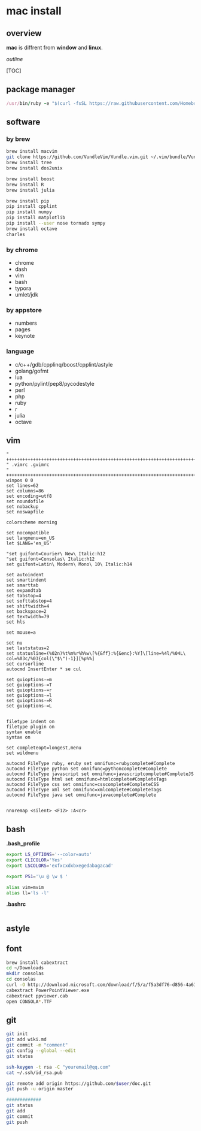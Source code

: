 # mac install

## overview

**mac** is diffrent from **window** and **linux**.

*outline*

[TOC]

## package manager

```ruby
/usr/bin/ruby -e "$(curl -fsSL https://raw.githubusercontent.com/Homebrew/install/master/install)"
```

## software

### by brew
```bash
brew install macvim
git clone https://github.com/VundleVim/Vundle.vim.git ~/.vim/bundle/Vundle.vim
brew install tree
brew install dos2unix

brew install boost
brew install R
brew install julia

brew install pip
pip install cpplint
pip install numpy
pip install matplotlib
pip install --user nose tornado sympy
brew install octave
charles
```

### by chrome

* chrome
* dash
* vim
* bash
* typora
* umlet/jdk

### by appstore

* numbers
* pages
* keynote

### language

* c/c++/gdb/cpplinq/boost/cpplint/astyle
* golang/gofmt
* lua
* python/pylint/pep8/pycodestyle
* perl
* php
* ruby
* r
* julia
* octave

## vim

```vimscript
" ++++++++++++++++++++++++++++++++++++++++++++++++++++++++++++++++++++++++++++++
" .vimrc .gvimrc
" ++++++++++++++++++++++++++++++++++++++++++++++++++++++++++++++++++++++++++++++
winpos 0 0
set lines=62
set columns=86
set encoding=utf8
set noundofile
set nobackup
set noswapfile

colorscheme morning

set nocompatible
set langmenu=en_US
let $LANG='en_US'

"set guifont=Courier\ New\ Italic:h12
"set guifont=Consolas\ Italic:h12
set guifont=Latin\ Modern\ Mono\ 10\ Italic:h14

set autoindent
set smartindent
set smarttab
set expandtab
set tabstop=4
set softtabstop=4
set shiftwidth=4
set backspace=2
set textwidth=79
set hls

set mouse=a

set nu
set laststatus=2
set statusline=(%02n)%t%m%r%h%w\[%{&ff}:%{&enc}:%Y]\[line=%4l/%04L\ col=%03c/%03{col(\"$\")-1}][%p%%]
set cursorline
autocmd InsertEnter * se cul

set guioptions-=m
set guioptions-=T
set guioptions-=r
set guioptions-=l
set guioptions-=R
set guioptions-=L


filetype indent on
filetype plugin on
syntax enable
syntax on

set completeopt=longest,menu
set wildmenu

autocmd FileType ruby, eruby set omnifunc=rubycomplete#Complete
autocmd FileType python set omnifunc=pythoncomplete#Complete
autocmd FileType javascript set omnifunc=javascriptcomplete#CompleteJS
autocmd FileType html set omnifunc=htmlcomplete#CompleteTags
autocmd FileType css set omnifunc=csscomplete#CompleteCSS
autocmd FileType xml set omnifunc=xmlcomplete#CompleteTags
autocmd FileType java set omnifunc=javacomplete#Complete


nnoremap <silent> <F12> :A<cr>
```

## bash

**.bash_profile**
```Bash
export LS_OPTIONS='--color=auto'
export CLICOLOR='Yes'
export LSCOLORS='exfxcxdxbxegedabagacad'

export PS1='\u @ \w $ '

alias vim=mvim
alias ll='ls -l'
```

**.bashrc**
```Bash
```

## astyle


## font

```bash
brew install cabextract
cd ~/Downloads
mkdir consolas
cd consolas
curl -O http://download.microsoft.com/download/f/5/a/f5a3df76-d856-4a61-a6bd-722f52a5be26/PowerPointViewer.exe
cabextract PowerPointViewer.exe
cabextract ppviewer.cab
open CONSOLA*.TTF
```

## git

```bash
git init
git add wiki.md
git commit -m "comment"
git config --global --edit
git status

ssh-keygen -t rsa -C "youremail@qq.com"
cat ~/.ssh/id_rsa.pub

git remote add origin https://github.com/$user/doc.git
git push -u origin master

#############
git status
git add
git commit
git push
```
